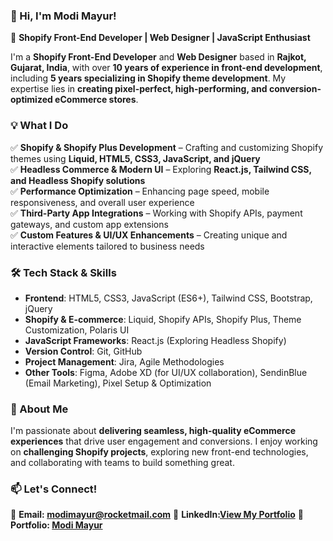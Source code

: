 ### **👋 Hi, I'm Modi Mayur!**  

🚀 **Shopify Front-End Developer | Web Designer | JavaScript Enthusiast**  

I'm a **Shopify Front-End Developer** and **Web Designer** based in **Rajkot, Gujarat, India**, with over **10 years of experience in front-end development**, including **5 years specializing in Shopify theme development**. My expertise lies in **creating pixel-perfect, high-performing, and conversion-optimized eCommerce stores**.  

### **💡 What I Do**  
✅ **Shopify & Shopify Plus Development** – Crafting and customizing Shopify themes using **Liquid, HTML5, CSS3, JavaScript, and jQuery**  
✅ **Headless Commerce & Modern UI** – Exploring **React.js, Tailwind CSS, and Headless Shopify solutions**  
✅ **Performance Optimization** – Enhancing page speed, mobile responsiveness, and overall user experience  
✅ **Third-Party App Integrations** – Working with Shopify APIs, payment gateways, and custom app extensions  
✅ **Custom Features & UI/UX Enhancements** – Creating unique and interactive elements tailored to business needs  

### **🛠️ Tech Stack & Skills**  
- **Frontend**: HTML5, CSS3, JavaScript (ES6+), Tailwind CSS, Bootstrap, jQuery  
- **Shopify & E-commerce**: Liquid, Shopify APIs, Shopify Plus, Theme Customization, Polaris UI  
- **JavaScript Frameworks**: React.js (Exploring Headless Shopify)  
- **Version Control**: Git, GitHub  
- **Project Management**: Jira, Agile Methodologies  
- **Other Tools**: Figma, Adobe XD (for UI/UX collaboration), SendinBlue (Email Marketing), Pixel Setup & Optimization  

### **🌟 About Me**  
I'm passionate about **delivering seamless, high-quality eCommerce experiences** that drive user engagement and conversions. I enjoy working on **challenging Shopify projects**, exploring new front-end technologies, and collaborating with teams to build something great.  

### **📫 Let's Connect!**  
📧 **Email: [modimayur@rocketmail.com](mailto:modimayur@rocketmail.com)**
🔗 **LinkedIn:<a href="https://docs.google.com/document/d/1uGJlYZ0zW_cr9O6rYv8C7nfuYSbb4LA2RcNjqYD-6Qg/edit?usp=drive_link" target="_blank">View My Portfolio</a>**
💼 **Portfolio: <a href="Your LinkedIn Profile URL" target="_blank">Modi Mayur</a>**

